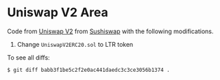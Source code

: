# Uniswap V2 Area

Code from [Uniswap V2](https://github.com/Uniswap/uniswap-v2-core/tree/27f6354bae6685612c182c3bc7577e61bc8717e3/contracts) from [Sushiswap](https://github.com/sushiswap/sushiswap/blob/canary/contracts/uniswapv2/README.md) with the following modifications.

1. Change `UniswapV2ERC20.sol` to LTR token


To see all diffs:

```
$ git diff babb3f1be5c2f2e0ac441daedc3c3ce3056b1374 .
```